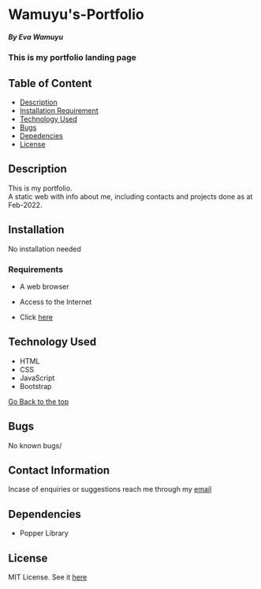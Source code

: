 # Wamuyu's-Portfolio

##### By Eva Wamuyu
### This is my portfolio landing page

## Table of Content

+ [Description](#description)
+ [Installation Requirement](#Installation)
+ [Technology Used](#technology-used)
+ [Bugs](#Bugs)
+ [Depedencies](#Dependencies)
+ [License](#license)


## Description
<p>
This is my portfolio.<br>
A static web with info about me, including contacts and projects done as at Feb-2022.
</p>

## Installation
 No installation needed

### Requirements

* A web browser

* Access to the Internet

* Click [here](https://eva-wamuyu.github.io/Portfolio/) 


## Technology Used
* HTML
* CSS
* JavaScript
* Bootstrap


[Go Back to the top](#Wamuyu's-Portfolio)

## Bugs

No known bugs/

## Contact Information

Incase of enquiries or suggestions reach me through my [email](mailto:rutheve.eva@gmail.com) 

## Dependencies
* Popper Library



## License

MIT License. See it [here](license)
